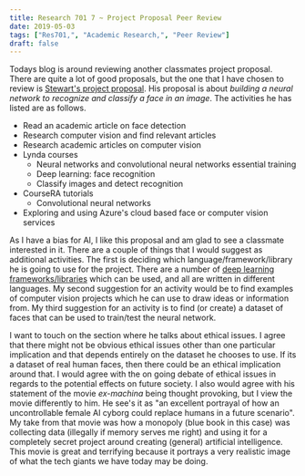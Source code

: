 ```yaml
---
title: Research 701 7 ~ Project Proposal Peer Review
date: 2019-05-03
tags: ["Res701,", "Academic Research,", "Peer Review"]
draft: false
---
```


Todays blog is around reviewing another classmates project proposal. There are quite a lot of good proposals, but the one that I have chosen to review is [Stewart's project proposal](https://stewartmetcalfe.wordpress.com/2019/05/09/week-8-brainstorming-the-project/). His proposal is about *building a neural network to recognize and classify a face in an image*. The activities he has listed are as follows.

* Read an academic article on face detection
* Research computer vision and find relevant articles
* Research academic articles on computer vision
* Lynda courses
    * Neural networks and convolutional neural networks essential training
    * Deep learning: face recognition
    * Classify images and detect recognition
* CourseRA tutorials
    * Convolutional neural networks
* Exploring and using Azure's cloud based face or computer vision services

As I have a bias for AI, I like this proposal and am glad to see a classmate interested in it. There are a couple of things that I would suggest as additional activities. The first is deciding which language/framework/library he is going to use for the project. There are a number of [deep learning frameworks/libraries](https://en.wikipedia.org/wiki/Comparison_of_deep-learning_software) which can be used, and all are written in different languages. My second suggestion for an activity would be to find examples of computer vision projects which he can use to draw ideas or information from. My third suggestion for an activity is to find (or create) a dataset of faces that can be used to train/test the neural network.

I want to touch on the section where he talks about ethical issues. I agree that there might not be obvious ethical issues other than one particular implication and that depends entirely on the dataset he chooses to use. If its a dataset of real human faces, then there could be an ethical implication around that. I would agree with the on going debate of ethical issues in regards to the potential effects on future society. I also would agree with his statement of the movie *ex-machina* being thought provoking, but I view the movie differently to him. He see's it as "an excellent portrayal of how an uncontrollable female AI cyborg could replace humans in a future scenario". My take from that movie was how a monopoly (blue book in this case) was collecting data (illegally if memory serves me right) and using it for a completely secret project around creating (general) artificial intelligence. This movie is great and terrifying because it portrays a very realistic image of what the tech giants we have today may be doing.